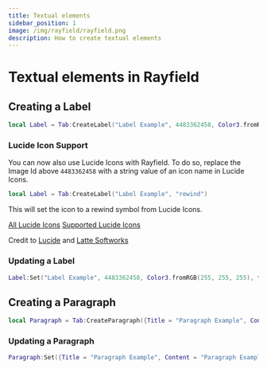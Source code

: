 ```yaml
---
title: Textual elements
sidebar_position: 1
image: /img/rayfield/rayfield.png
description: How to create textual elements
---
```


# Textual elements in Rayfield

## Creating a Label

```lua
local Label = Tab:CreateLabel("Label Example", 4483362458, Color3.fromRGB(255, 255, 255), false) -- Title, Icon, Color, IgnoreTheme
```

### Lucide Icon Support
You can now also use Lucide Icons with Rayfield.
To do so, replace the Image Id above `4483362458` with a string value of an icon name in Lucide Icons.

```lua
local Label = Tab:CreateLabel("Label Example", "rewind")
```

This will set the icon to a rewind symbol from Lucide Icons.

[All Lucide Icons](https://lucide.dev/icons/) 
[Supported Lucide Icons](https://github.com/latte-soft/lucide-roblox/tree/master/icons/compiled/48px)

Credit to [Lucide](https://lucide.dev/) and [Latte Softworks](https://github.com/latte-soft/)

### Updating a Label

```lua
Label:Set("Label Example", 4483362458, Color3.fromRGB(255, 255, 255), false) -- Title, Icon, Color, IgnoreTheme
```

## Creating a Paragraph

```lua
local Paragraph = Tab:CreateParagraph({Title = "Paragraph Example", Content = "Paragraph Example"})
```

### Updating a Paragraph

```lua
Paragraph:Set({Title = "Paragraph Example", Content = "Paragraph Example"})
```
